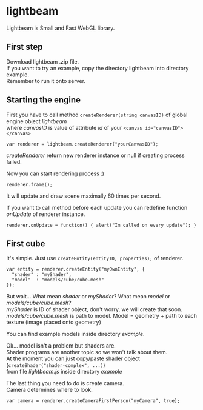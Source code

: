 lightbeam
=========

Lightbeam is Small and Fast WebGL library.

First step
----------

Download lightbeam .zip file.  
If you want to try an example, copy the directory lightbeam into directory example.  
Remember to run it onto server.

Starting the engine
------------------

First you have to call method `createRenderer(string canvasID)` of global engine object *lightbeam*  
where *canvasID* is value of attribute *id* of your `<canvas id="canvasID"></canvas>`

`var renderer = lightbeam.createRenderer("yourCanvasID");`

*createRenderer* return new renderer instance or null if creating process failed.

Now you can start rendering process :)

`renderer.frame();`

It will update and draw scene maximally 60 times per second.

If you want to call method before each update you can redefine function *onUpdate* of renderer instance.

`renderer.onUpdate = function() { alert("Im called on every update"); }`

First cube
----------

It's simple. Just use `createEntity(entityID, properties);` of renderer.

    var entity = renderer.createEntity("myOwnEntity", {
      "shader" : "myShader",
      "model"  : "models/cube/cube.mesh"
    });

But wait... What mean *shader* or *myShader*? What mean *model* or *models/cube/cube.mesh*?  
*myShader* is ID of shader object, don't worry, we will create that soon.  
*models/cube/cube.mesh* is path to model. Model = geometry + path to each texture (image placed onto geometry)

You can find example models inside directory *example*.

Ok... model isn't a problem but shaders are.  
Shader programs are another topic so we won't talk about them.  
At the moment you can just copy/paste shader object (`createShader("shader-complex", ...)`)  
from file *lightbeam.js* inside directory *example*  

The last thing you need to do is create camera.  
Camera determines where to look.

`var camera = renderer.createCameraFirstPerson("myCamera", true);`
